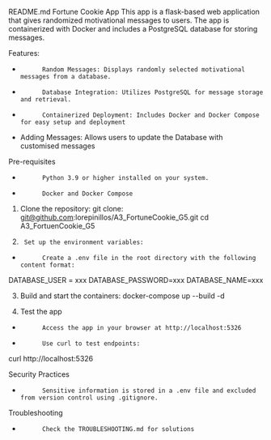 README.md
Fortune Cookie App
This app is a flask-based web application that gives randomized motivational messages to users. The app is containerized with Docker and includes a PostgreSQL database for storing messages.
 
Features:
-          	Random Messages: Displays randomly selected motivational messages from a database.
-          	Database Integration: Utilizes PostgreSQL for message storage and retrieval.
-          	Containerized Deployment: Includes Docker and Docker Compose for easy setup and deployment
- Adding Messages: Allows users to update the Database with customised messages
 
Pre-requisites
-          	Python 3.9 or higher installed on your system.
-          	Docker and Docker Compose
 
1. 	Clone the repository:
git clone: git@github.com:lorepinillos/A3_FortuneCookie_G5.git
cd A3_FortuenCookie_G5
2.    	Set up the environment variables:
-          	Create a .env file in the root directory with the following content format:

DATABASE_USER = xxx
DATABASE_PASSWORD=xxx
DATABASE_NAME=xxx
 
3. 	Build and start the containers:
docker-compose up --build -d
 
4. 	Test the app
-          	Access the app in your browser at http://localhost:5326
-          	Use curl to test endpoints: 
curl http://localhost:5326

 
Security Practices
-          	Sensitive information is stored in a .env file and excluded from version control using .gitignore.
 
Troubleshooting
-          	Check the TROUBLESHOOTING.md for solutions
